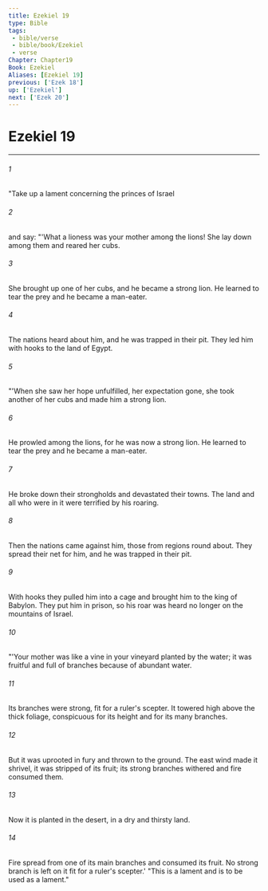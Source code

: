 ```yaml
---
title: Ezekiel 19
type: Bible
tags:
 - bible/verse
 - bible/book/Ezekiel
 - verse
Chapter: Chapter19
Book: Ezekiel
Aliases: [Ezekiel 19]
previous: ['Ezek 18']
up: ['Ezekiel']
next: ['Ezek 20']
---
```

# Ezekiel 19

***


###### 1 
"Take up a lament concerning the princes of Israel 

###### 2 
and say: "'What a lioness was your mother among the lions! She lay down among them and reared her cubs. 

###### 3 
She brought up one of her cubs, and he became a strong lion. He learned to tear the prey and he became a man-eater. 

###### 4 
The nations heard about him, and he was trapped in their pit. They led him with hooks to the land of Egypt. 

###### 5 
"'When she saw her hope unfulfilled, her expectation gone, she took another of her cubs and made him a strong lion. 

###### 6 
He prowled among the lions, for he was now a strong lion. He learned to tear the prey and he became a man-eater. 

###### 7 
He broke down their strongholds and devastated their towns. The land and all who were in it were terrified by his roaring. 

###### 8 
Then the nations came against him, those from regions round about. They spread their net for him, and he was trapped in their pit. 

###### 9 
With hooks they pulled him into a cage and brought him to the king of Babylon. They put him in prison, so his roar was heard no longer on the mountains of Israel. 

###### 10 
"'Your mother was like a vine in your vineyard planted by the water; it was fruitful and full of branches because of abundant water. 

###### 11 
Its branches were strong, fit for a ruler's scepter. It towered high above the thick foliage, conspicuous for its height and for its many branches. 

###### 12 
But it was uprooted in fury and thrown to the ground. The east wind made it shrivel, it was stripped of its fruit; its strong branches withered and fire consumed them. 

###### 13 
Now it is planted in the desert, in a dry and thirsty land. 

###### 14 
Fire spread from one of its main branches and consumed its fruit. No strong branch is left on it fit for a ruler's scepter.' "This is a lament and is to be used as a lament." 
